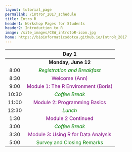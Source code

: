 ```yaml
---
layout: tutorial_page
permalink: /intror_2017_schedule
title: Intro R
header1: Workshop Pages for Students
header2: Introduction to R
image: /site_images/CBW_introtoR-icon.jpg
home: https://bioinformaticsdotca.github.io/IntroR_2017
---
```


| | **Day 1** |  
| :---: | :---: |  
| | **Monday, June 12** |  
| 8:00 | <font color="green">*Registration and Breakfast*</font> |  
| 8:30 | <font color="purple">Welcome (Ann)</font> |    
| 9:00 | <font color="purple">Module 1: The R Environment (Boris)</font> |  
| 10:30 | <font color="green">*Coffee Break*</font> |  
| 11:00 | <font color="purple">Module 2: Programming Basics </font> |  
| 12:30 | <font color="green">*Lunch*</font> |  
| 1:30 | <font color="purple">Module 2 Continued </font> |  
| 3:00 | <font color="green">*Coffee Break*</font> |  
| 3:30 | <font color="purple">Module 3: Using R for Data Analysis</font> |  
| 5:00 | <font color="green">Survey and Closing Remarks</font> |  
